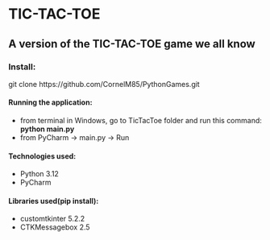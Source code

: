 <h1>TIC-TAC-TOE</h1>
<h2>A version of the TIC-TAC-TOE game we all know</h2>
<h3>Install:</h3>
<p>git clone https://github.com/CornelM85/PythonGames.git</p>
<h4>Running the application:</h4>
<ul>
<li>from terminal in Windows, go to TicTacToe folder and run this command: <b>python main.py</b></li>
<li>from PyCharm -> main.py -> Run</li>
</ul>
<h4>Technologies used:</h4> 
<ul>
<li>Python 3.12</li>
<li>PyCharm</li>
</ul>
<h4>Libraries used(pip install):</h4>
<ul>
<li>customtkinter 5.2.2</li>
<li>CTKMessagebox 2.5</li>
</ul>